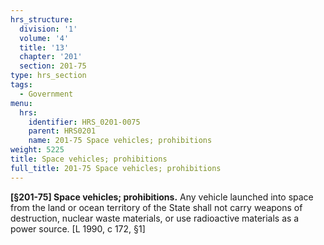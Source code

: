 ```yaml
---
hrs_structure:
  division: '1'
  volume: '4'
  title: '13'
  chapter: '201'
  section: 201-75
type: hrs_section
tags:
  - Government
menu:
  hrs:
    identifier: HRS_0201-0075
    parent: HRS0201
    name: 201-75 Space vehicles; prohibitions
weight: 5225
title: Space vehicles; prohibitions
full_title: 201-75 Space vehicles; prohibitions
---
```

**[§201-75] Space vehicles; prohibitions.** Any vehicle launched into space from the land or ocean territory of the State shall not carry weapons of destruction, nuclear waste materials, or use radioactive materials as a power source. [L 1990, c 172, §1]